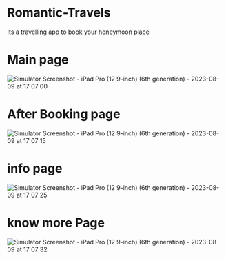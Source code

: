 # Romantic-Travels
Its a travelling app to book your honeymoon place
# Main page
![Simulator Screenshot - iPad Pro (12 9-inch) (6th generation) - 2023-08-09 at 17 07 00](https://github.com/ankit071105/Romantic-Travels/assets/139707943/3a5aad70-24ff-4d8c-9ac6-23bf915cfd02)
# After Booking page
![Simulator Screenshot - iPad Pro (12 9-inch) (6th generation) - 2023-08-09 at 17 07 15](https://github.com/ankit071105/Romantic-Travels/assets/139707943/8164cb9c-1326-4655-87fe-9242d3efe7c0)
# info page
![Simulator Screenshot - iPad Pro (12 9-inch) (6th generation) - 2023-08-09 at 17 07 25](https://github.com/ankit071105/Romantic-Travels/assets/139707943/b9f69847-f861-4b58-b888-629f2612d12f)
# know more Page
![Simulator Screenshot - iPad Pro (12 9-inch) (6th generation) - 2023-08-09 at 17 07 32](https://github.com/ankit071105/Romantic-Travels/assets/139707943/a1ee8b09-fb4e-4dfb-980c-6852d898500f)
